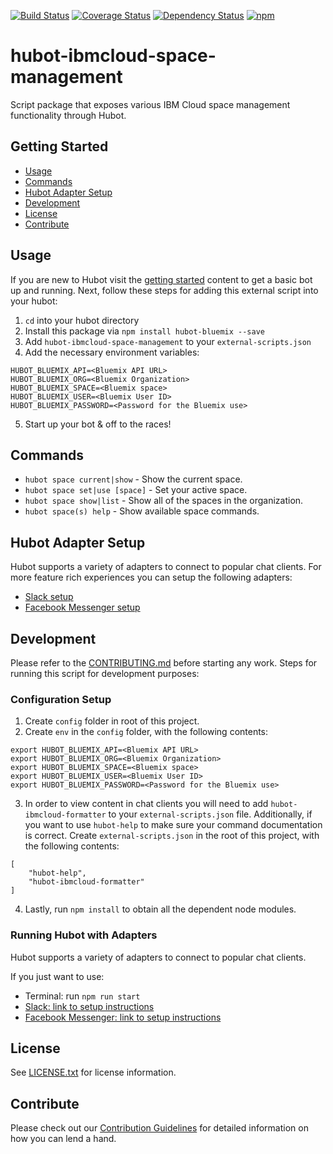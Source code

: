 [![Build Status](https://travis-ci.org/ibm-cloud-solutions/hubot-ibmcloud-space-management.svg?branch=master)](https://travis-ci.org/ibm-cloud-solutions/hubot-ibmcloud-space-management)
[![Coverage Status](https://coveralls.io/repos/github/ibm-cloud-solutions/hubot-ibmcloud-space-management/badge.svg?branch=master)](https://coveralls.io/github/ibm-cloud-solutions/hubot-ibmcloud-space-management?branch=master)
[![Dependency Status](https://dependencyci.com/github/ibm-cloud-solutions/hubot-ibmcloud-space-management/badge)](https://dependencyci.com/github/ibm-cloud-solutions/hubot-ibmcloud-space-management)
[![npm](https://img.shields.io/npm/v/hubot-ibmcloud-space-management.svg?maxAge=2592000)](https://www.npmjs.com/package/hubot-ibmcloud-space-management)

# hubot-ibmcloud-space-management

Script package that exposes various IBM Cloud  space management functionality through Hubot.

## Getting Started
  * [Usage](#usage)
  * [Commands](#commands)
  * [Hubot Adapter Setup](#hubot-adapter-setup)
  * [Development](#development)
  * [License](#license)
  * [Contribute](#contribute)

## Usage

If you are new to Hubot visit the [getting started](https://hubot.github.com/docs/) content to get a basic bot up and running.  Next, follow these steps for adding this external script into your hubot:

1. `cd` into your hubot directory
2. Install this package via `npm install hubot-bluemix --save`
3. Add `hubot-ibmcloud-space-management` to your `external-scripts.json`
4. Add the necessary environment variables:
```
HUBOT_BLUEMIX_API=<Bluemix API URL>
HUBOT_BLUEMIX_ORG=<Bluemix Organization>
HUBOT_BLUEMIX_SPACE=<Bluemix space>
HUBOT_BLUEMIX_USER=<Bluemix User ID>
HUBOT_BLUEMIX_PASSWORD=<Password for the Bluemix use>
```
5. Start up your bot & off to the races!


## Commands

- `hubot space current|show` - Show the current space.
- `hubot space set|use [space]` - Set your active space.
- `hubot space show|list` - Show all of the spaces in the organization.
- `hubot space(s) help` - Show available space commands.

## Hubot Adapter Setup

Hubot supports a variety of adapters to connect to popular chat clients.  For more feature rich experiences you can setup the following adapters:
- [Slack setup](https://github.com/ibm-cloud-solutions/hubot-ibmcloud-space-management/blob/master/docs/adapters/slack.md)
- [Facebook Messenger setup](https://github.com/ibm-cloud-solutions/hubot-ibmcloud-space-management/blob/master/docs/adapters/facebook.md)

## Development

Please refer to the [CONTRIBUTING.md](https://github.com/ibm-cloud-solutions/hubot-ibmcloud-space-management/blob/master/CONTRIBUTING.md) before starting any work.  Steps for running this script for development purposes:

### Configuration Setup

1. Create `config` folder in root of this project.
2. Create `env` in the `config` folder, with the following contents:
```
export HUBOT_BLUEMIX_API=<Bluemix API URL>
export HUBOT_BLUEMIX_ORG=<Bluemix Organization>
export HUBOT_BLUEMIX_SPACE=<Bluemix space>
export HUBOT_BLUEMIX_USER=<Bluemix User ID>
export HUBOT_BLUEMIX_PASSWORD=<Password for the Bluemix use>
```
3. In order to view content in chat clients you will need to add `hubot-ibmcloud-formatter` to your `external-scripts.json` file. Additionally, if you want to use `hubot-help` to make sure your command documentation is correct. Create `external-scripts.json` in the root of this project, with the following contents:
```
[
	"hubot-help",
	"hubot-ibmcloud-formatter"
]
```
4. Lastly, run `npm install` to obtain all the dependent node modules.

### Running Hubot with Adapters

Hubot supports a variety of adapters to connect to popular chat clients.

If you just want to use:
 - Terminal: run `npm run start`
 - [Slack: link to setup instructions](https://github.com/ibm-cloud-solutions/hubot-ibmcloud-space-management/blob/master/docs/adapters/slack.md)
 - [Facebook Messenger: link to setup instructions](https://github.com/ibm-cloud-solutions/hubot-ibmcloud-space-management/blob/master/docs/adapters/facebook.md)

## License

See [LICENSE.txt](https://github.com/ibm-cloud-solutions/hubot-ibmcloud-space-management/blob/master/LICENSE.txt) for license information.

## Contribute

Please check out our [Contribution Guidelines](https://github.com/ibm-cloud-solutions/hubot-ibmcloud-space-management/blob/master/CONTRIBUTING.md) for detailed information on how you can lend a hand.
